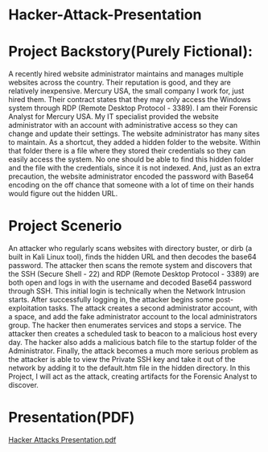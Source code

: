 # Hacker-Attack-Presentation

# Project Backstory(Purely Fictional): 

A recently hired website administrator maintains and manages multiple websites across the country. Their reputation is good, and they are relatively inexpensive. Mercury USA, the small company I work for, just hired them. Their contract states that they may only access the Windows system through RDP (Remote Desktop Protocol - 3389). I am their Forensic Analyst for Mercury USA. My IT specialist provided the website administrator with an account with administrative access so they can change and update their settings. The website administrator has many sites to maintain. As a shortcut, they added a hidden folder to the website. Within that folder there is a file where they stored their credentials so they can easily access the system. No one should be able to find this hidden folder and the file with the credentials, since it is not indexed. And, just as an extra precaution, the website administrator encoded the password with Base64 encoding on the off chance that someone with a lot of time on their hands would figure out the hidden URL. 

# Project Scenerio

An attacker who regularly scans websites with directory buster, or dirb (a built in Kali Linux tool), finds the hidden URL and then decodes the base64 password. The attacker then scans the remote system and discovers that the SSH (Secure Shell - 22) and RDP (Remote Desktop Protocol - 3389) are both open and logs in with the username and decoded Base64 password through SSH. This initial login is technically when the Network Intrusion starts. After successfully logging in, the attacker begins some post-exploitation tasks. The attack creates a second administrator account, with a space, and add the fake administrator account to the local administrators group. The hacker then enumerates services and stops a service. The attacker then creates a scheduled task to beacon to a malicious host every day. The hacker also adds a malicious batch file to the startup folder of the Administrator. Finally, the attack becomes a much more serious problem as the attacker is able to view the Private SSH key and take it out of the network by adding it to the default.htm file in the hidden directory. In this Project, I will act as the attack, creating artifacts for the Forensic Analyst to discover.

# Presentation(PDF)

[Hacker Attacks Presentation.pdf](https://github.com/Lantern76/Hacker-Attack-Presentation/files/14881616/Hacker.Attacks.Presentation.pdf)
